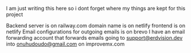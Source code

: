 I am just writing this here so i dont forget where my things are kept for this project


Backend server is on railway.com
domain name is on netlify
frontend is on netlify 
Email configurations for outgoing emails is on brevo
I have an email forwarding account that forwards emails going to support@erdvision.dev into onuhudoudo@gmail.com on improvemx.com